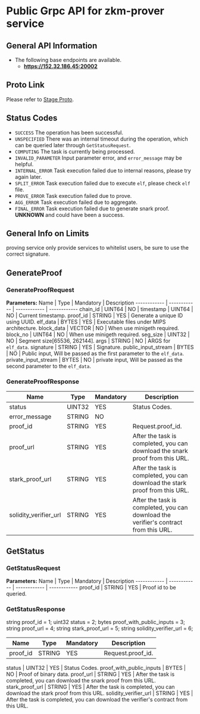 # Public Grpc API for zkm-prover service

## General API Information
* The following base endpoints are available.
    * **https://152.32.186.45:20002**

## Proto Link

Please refer to [Stage Proto](../service/proto/src/proto/stage/v1/stage.proto).

## Status Codes

* `SUCCESS` The operation has been successful.
* `UNSPECIFIED` There was an internal timeout during the operation, which can be queried later through `GetStatusRequest`.
* `COMPUTING` The task is currently being processed.
* `INVALID_PARAMETER` Input parameter error, and `error_message` may be helpful.
* `INTERNAL_ERROR` Task execution failed due to internal reasons, please try again later.
* `SPLIT_ERROR` Task execution failed due to execute `elf`, please check `elf` file.
* `PROVE_ERROR` Task execution failed due to prove.
* `AGG_ERROR` Task execution failed due to aggregate.
* `FINAL_ERROR` Task execution failed due to generate snark proof.
  **UNKNOWN** and could have been a success.

## General Info on Limits

proving service only provide services to whitelist users, be sure to use the correct signature.

## GenerateProof

### GenerateProofRequest
**Parameters:**
Name | Type | Mandatory | Description
------------ | ------------ | ------------ | ------------
chain_id | UINT64 | NO |
timestamp | UINT64 | NO | Current timestamp.
proof_id | STRING | YES | Generate a unique ID using UUID.
elf_data | BYTES | YES | Executable files under MIPS architecture.
block_data | VECTOR | NO | When use minigeth required.
block_no | UINT64 | NO | When use minigeth required.
seg_size | UINT32 | NO | Segment size[65536, 262144].
args | STRING | NO | ARGS for `elf_data`.
signature | STRING | YES | Signature.
public_input_stream | BYTES | NO | Public input, Will be passed as the first parameter to the `elf_data`.
private_input_stream | BYTES | NO | private input, Will be passed as the second parameter to the `elf_data`.


### GenerateProofResponse

Name | Type | Mandatory | Description
------------ | ------------ | ------------ | ------------
status | UINT32 | YES | Status Codes.
error_message | STRING | NO |
proof_id | STRING | YES | Request.proof_id.
proof_url | STRING | YES | After the task is completed, you can download the snark proof from this URL.
stark_proof_url | STRING | YES | After the task is completed, you can download the stark proof from this URL.
solidity_verifier_url | STRING | YES | After the task is completed, you can download the verifier's contract from this URL.

## GetStatus

### GetStatusRequest
**Parameters:**
Name | Type | Mandatory | Description
------------ | ------------ | ------------ | ------------
proof_id | STRING | YES | Proof id to be queried.

### GetStatusResponse
string proof_id = 1;
    uint32 status = 2;
    bytes proof_with_public_inputs = 3;
    string proof_url = 4;
    string stark_proof_url = 5;
    string solidity_verifier_url = 6;

Name | Type | Mandatory | Description
------------ | ------------ | ------------ | ------------
proof_id | STRING | YES | Request.proof_id.

status | UINT32 | YES | Status Codes.
proof_with_public_inputs | BYTES | NO | Proof of binary data.
proof_url | STRING | YES | After the task is completed, you can download the snark proof from this URL.
stark_proof_url | STRING | YES | After the task is completed, you can download the stark proof from this URL.
solidity_verifier_url | STRING | YES | After the task is completed, you can download the verifier's contract from this URL.